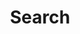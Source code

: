 ---
title: "Search" 
layout: "search" 
# url: "/archive"
# description: "Description for Search"
summary: "search"
placeholder: "Search this site"
---